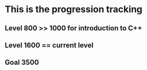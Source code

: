# This is the progression tracking

## Level 800 >> 1000 for introduction to C++

## Level 1600 == current level

## Goal 3500
